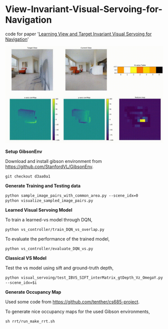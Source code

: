 # View-Invariant-Visual-Servoing-for-Navigation
code for paper '[Learning View and Target Invariant Visual Servoing for Navigation](https://arxiv.org/abs/2003.02327)'

![Title_image](https://github.com/GMU-vision-robotics/View-Invariant-Visual-Servoing-for-Navigation/blob/master/feature_map.gif)

**Setup GibsonEnv**

Download and install gibson environment from https://github.com/StanfordVL/GibsonEnv.

    git checkout d3aa0a1

**Generate Training and Testing data**

    python sample_image_pairs_with_common_area.py --scene_idx=0
    python visualize_sampled_image_pairs.py

**Learned Visual Servoing Model**

To train a learned-vs model through DQN,

    python vs_controller/train_DQN_vs_overlap.py
To evaluate the performance of the trained model,

    python vs_controller/evaluate_DQN_vs.py
 **Classical VS Model**

Test the vs model using sift and ground-truth depth,

    python visual_servoing/test_IBVS_SIFT_interMatrix_gtDepth_Vz_OmegaY.py  --scene_idx=$i

**Generate Occupancy Map**

Used some code from https://github.com/tenther/cs685-project.

To generate nice occupancy maps for the used Gibson environments,

    sh rrt/run_make_rrt.sh

